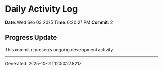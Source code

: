 # Daily Activity Log

**Date**: Wed Sep 03 2025
**Time**: 6:20:27 PM
**Commit**: 2

## Progress Update

This commit represents ongoing development activity.

---
Generated: 2025-10-01T12:50:27.821Z

